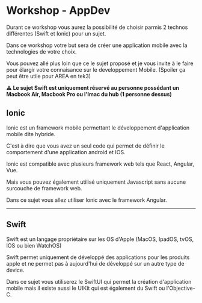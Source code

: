 # Workshop - AppDev

Durant ce workshop vous aurez la possibilité de choisir parmis 2 technos différentes (Swift et Ionic) pour un sujet.

Dans ce workshop votre but sera de créer une application mobile avec la technologies de votre choix.

Vous pouvez allé plus loin que ce le sujet proposé et je vous invite à le faire pour élargir votre connaisance sur le developpement Mobile. (Spoiler ça peut être utile pour AREA en tek3)

**⚠️ Le sujet Swift est uniquement réservé au personne possédant un Macbook Air, Macbook Pro ou l'Imac du hub (1 personne dessus)**

## Ionic

Ionic est un framework mobile permettant le développement d'application mobile dite hybride.

C'est à dire que vous avez un seul code qui permet de définir le comportement d'une application android et IOS.

Ionic est compatible avec plusieurs framework web tels que React, Angular, Vue.

Mais vous pouvez également utilisé uniquement Javascript sans aucune surcouche de framework web.

Dans ce sujet vous allez utiliser Ionic avec le framework Angular.

---

## Swift

Swift est un langage propriétaire sur les OS d'Apple (MacOS, IpadOS, tvOS, IOS ou bien WatchOS)

Swift permet uniquement de développé des applications pour les produits apple et ne permet pas à aujourd'hui de développé sur un autre type de device.

Dans ce sujet vous utiliserez le SwiftUI qui permet la création d'application mobile mais il existe aussi le UIKit qui est également du Swift ou l'Objective-C.
